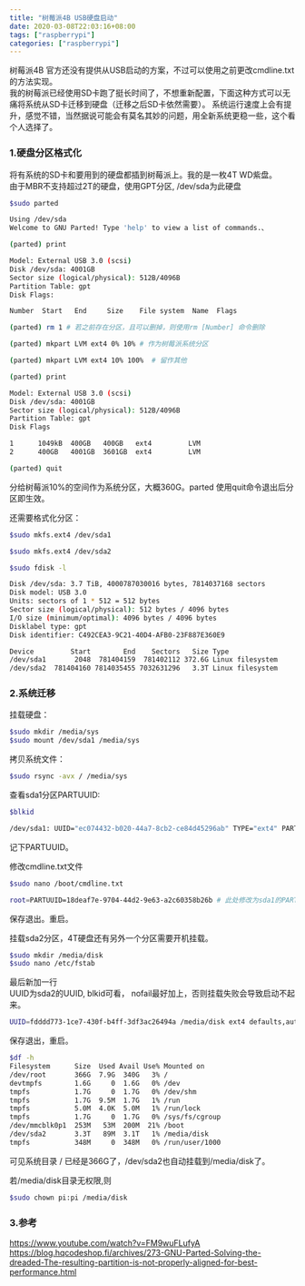 ```yaml
---
title: "树莓派4B USB硬盘启动"
date: 2020-03-08T22:03:16+08:00
tags: ["raspberrypi"]
categories: ["raspberrypi"]
---
```


树莓派4B 官方还没有提供从USB启动的方案，不过可以使用之前更改cmdline.txt的方法实现。  
我的树莓派已经使用SD卡跑了挺长时间了，不想重新配置，下面这种方式可以无痛将系统从SD卡迁移到硬盘（迁移之后SD卡依然需要）。
系统运行速度上会有提升，感觉不错，当然据说可能会有莫名其妙的问题，用全新系统更稳一些，这个看个人选择了。

### 1.硬盘分区格式化
将有系统的SD卡和要用到的硬盘都插到树莓派上。我的是一枚4T WD紫盘。  
由于MBR不支持超过2T的硬盘，使用GPT分区, /dev/sda为此硬盘
```bash
$sudo parted

Using /dev/sda
Welcome to GNU Parted! Type 'help' to view a list of commands.、

(parted) print

Model: External USB 3.0 (scsi)
Disk /dev/sda: 4001GB
Sector size (logical/physical): 512B/4096B
Partition Table: gpt
Disk Flags: 

Number  Start   End     Size    File system  Name  Flags

(parted) rm 1 # 若之前存在分区，且可以删掉，则使用rm [Number] 命令删除

(parted) mkpart LVM ext4 0% 10% # 作为树莓派系统分区

(parted) mkpart LVM ext4 10% 100%  # 留作其他

(parted) print

Model: External USB 3.0 (scsi)
Disk /dev/sda: 4001GB
Sector size (logical/physical): 512B/4096B
Partition Table: gpt
Disk Flags

1      1049kB  400GB   400GB   ext4         LVM
2      400GB   4001GB  3601GB  ext4         LVM

(parted) quit
```
分给树莓派10%的空间作为系统分区，大概360G。parted 使用quit命令退出后分区即生效。  

还需要格式化分区：

```bash
$sudo mkfs.ext4 /dev/sda1

$sudo mkfs.ext4 /dev/sda2

$sudo fdisk -l

Disk /dev/sda: 3.7 TiB, 4000787030016 bytes, 7814037168 sectors
Disk model: USB 3.0         
Units: sectors of 1 * 512 = 512 bytes
Sector size (logical/physical): 512 bytes / 4096 bytes
I/O size (minimum/optimal): 4096 bytes / 4096 bytes
Disklabel type: gpt
Disk identifier: C492CEA3-9C21-40D4-AFB0-23F887E360E9

Device         Start        End    Sectors   Size Type
/dev/sda1       2048  781404159  781402112 372.6G Linux filesystem
/dev/sda2  781404160 7814035455 7032631296   3.3T Linux filesystem
```

### 2.系统迁移
挂载硬盘：
```bash
$sudo mkdir /media/sys
$sudo mount /dev/sda1 /media/sys
```

拷贝系统文件：
```bash
$sudo rsync -avx / /media/sys
```

查看sda1分区PARTUUID:
```bash
$blkid

/dev/sda1: UUID="ec074432-b020-44a7-8cb2-ce84d45296ab" TYPE="ext4" PARTLABEL="LVM" PARTUUID="18deaf7e-9704-44d2-9e63-a2c60358b26b"
```
记下PARTUUID。  

修改cmdline.txt文件
```bash
$sudo nano /boot/cmdline.txt

root=PARTUUID=18deaf7e-9704-44d2-9e63-a2c60358b26b # 此处修改为sda1的PARTUUID
```
保存退出。重启。  

挂载sda2分区，4T硬盘还有另外一个分区需要开机挂载。
```bash
$sudo mkdir /media/disk
$sudo nano /etc/fstab
```
最后新加一行  
UUID为sda2的UUID, blkid可看， nofail最好加上，否则挂载失败会导致启动不起来。
```bash
UUID=fdddd773-1ce7-430f-b4ff-3df3ac26494a /media/disk ext4 defaults,auto,users,rw,nofail 0 0
```
保存退出，重启。

```bash
$df -h
Filesystem      Size  Used Avail Use% Mounted on
/dev/root       366G  7.9G  340G   3% /
devtmpfs        1.6G     0  1.6G   0% /dev
tmpfs           1.7G     0  1.7G   0% /dev/shm
tmpfs           1.7G  9.5M  1.7G   1% /run
tmpfs           5.0M  4.0K  5.0M   1% /run/lock
tmpfs           1.7G     0  1.7G   0% /sys/fs/cgroup
/dev/mmcblk0p1  253M   53M  200M  21% /boot
/dev/sda2       3.3T   89M  3.1T   1% /media/disk
tmpfs           348M     0  348M   0% /run/user/1000
```
可见系统目录 / 已经是366G了，/dev/sda2也自动挂载到/media/disk了。

若/media/disk目录无权限,则
```bash
$sudo chown pi:pi /media/disk
```

### 3.参考
https://www.youtube.com/watch?v=FM9wuFLufyA  
https://blog.hqcodeshop.fi/archives/273-GNU-Parted-Solving-the-dreaded-The-resulting-partition-is-not-properly-aligned-for-best-performance.html